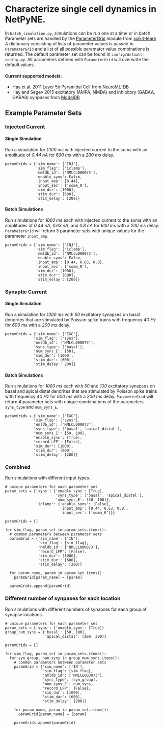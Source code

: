 # Characterize single cell dynamics in NetPyNE.

In `batch_simulation.py`, simulations can be run one at a time or in batch. Parameter sets are handled by the [ParameterGrid](https://scikit-learn.org/dev/modules/generated/sklearn.model_selection.ParameterGrid.html) module from [scikit-learn](https://scikit-learn.org/dev/index.html). A dictionary consisting of lists of parameter values is passed to `ParamaterGrid` and a list of all possible paramater value combinations is returned. The default parameter set can be found in `config/default-config.py`. All parameters defined with `ParameterGrid` will overwrite the default values.


#### Current supported models:
* Hay et al. 2011 Layer 5b Pyramidal Cell from [NeuroML-DB](https://neuroml-db.org/model_info?model_id=NMLCL000073 "NeuorML-DB")
* Hay and Segev 2015 excitatory (AMPA, NMDA) and inhibitory (GABAA, GABAB) synpases from [ModelDB](https://modeldb.science/156780 "ModelDB")

## Example Parameter Sets
### Injected Current
#### Single Simulation
Run a simulation for *1000 ms* with injected current to the soma with an amplitude of *0.44 nA* for *600 ms* with a *200 ms* delay.
```
paramGrids = {'sim_name': ['INJ'],
              'sim_flag': ['iclamp'],
              'nmldb_id': ['NMLCL000073'],
              'enable_syns': False,
              'input_amp': [0.44],
              'input_sec': ['soma_0'],
              'sim_dur': [1000],
              'stim_dur': [600],
              'stim_delay': [200]}
```
#### Batch Simulations
Run simulations for *1000 ms* each with injected current to the soma with an amplitudes of *0.44 nA*, *0.63 nA*, and *0.8 nA* for *600 ms* with a *200 ms* delay. `ParameterGrid` will return 3 parameter sets with unique values for the parameter `input_amp`. 
```
paramGrids = {'sim_name': ['INJ'],
              'sim_flag': ['iclamp'],
              'nmldb_id': ['NMLCL000073'],
              'enable_syns': False,
              'input_amp': [0.44, 0.63, 0.8],
              'input_sec': ['soma_0'],
              'sim_dur': [1000],
              'stim_dur': [600],
              'stim_delay': [200]}
```
### Synaptic Current
#### Single Simulation
Run a simulation for *1000 ms* with *50* excitatory synapses on basal dendrites that are stimulated by Poisson spike trains with frequency *40 Hz* for *600 ms* with a *200 ms* delay.
```
paramGrids = {'sim_name': ['EXC'],
             'sim_flag': ['syns'],
             'nmldb_id': ['NMLCL000073'],
             'syns_type': ['basal'],  
             'num_syns_E': [50],
             'sim_dur': [1000],
             'stim_dur': [600],
             'stim_delay': 200]}
```
#### Batch Simulations
Run simulations for *1000 ms* each with *50* and *100* excitatory synapses on basal and apical distal dendrites that are stimulated by Poisson spike trains with frequency *40 Hz* for *600 ms* with a *200 ms* delay. `ParameterGrid` will return 4 parameter sets with unique combinations of the parameters `syns_type` and `num_syns_E`. 
```
paramGrids = {'sim_name': ['EXC'],
             'sim_flag': ['syns'],
             'nmldb_id': ['NMLCL000073'],
             'syns_type': ['basal', 'apical_distal'],  
             'num_syns_E': [50, 100],
             'enable_syns': [True],
             'record_LFP': [False],
             'sim_dur': [1000],
             'stim_dur': [600],
             'stim_delay': [200]}
```
### Combined
Run simulations with different input types.
```
# unique parameters for each parameter set
param_sets = {'syns': {'enable_syns': [True],
                       'syns_type': ['basal', 'apical_distal'],
                       'num_syns_E': [50, 100]},
              'iclamp': {'enable_syns': [False],
                         'input_amp': [0.44, 0.63, 0.8],
                         'input_sec': ['soma_0']}}

paramGrids = []

for sim_flag, param_set in param_sets.items():
  # common parameters between parameter sets
  paramGrid = {'sim_name': ['IN'],
               'sim_flag': [sim_flag],
               'nmldb_id': ['NMLCL000073'],
               'record_LFP': [False],
               'sim_dur': [1000],
               'stim_dur': [600],
               'stim_delay': [200]}
	            
  for param_name, param in param_set.items():
    paramGrid[param_name] = [param]
		
  paramGrids.append(paramGrid)
```
### Different number of synpases for each location
Run simulations with different numbers of synapses for each group of synapse locations.
```
# unique parameters for each parameter set
param_sets = {'syns': {'enable_syns': [True]}
group_num_syns = {'basal': [50, 100],
                  'apical_distal': [200, 300]}

paramGrids = []

for sim_flag, param_set in param_sets.items():
  for syn_group, num_syns in group_num_syns.items():
    # common parameters between parameter sets
    paramGrid = {'sim_name': ['IN'],
                 'sim_flag': [sim_flag],
                 'nmldb_id': ['NMLCL000073'],
                 'syns_type': [syn_group],
                 'num_syns_E': num_syns,
                 'record_LFP': [False],
                 'sim_dur': [1000],
                 'stim_dur': [600],
                 'stim_delay': [200]}
  	            
    for param_name, param in param_set.items():
      paramGrid[param_name] = [param]
  		
    paramGrids.append(paramGrid)
```
